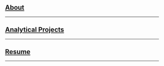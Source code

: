 <br><br>
<br><br>

## [About](/about.md)

---

## [Analytical Projects](/analytics.md)

---

## [Resume](/resume.md)

---


